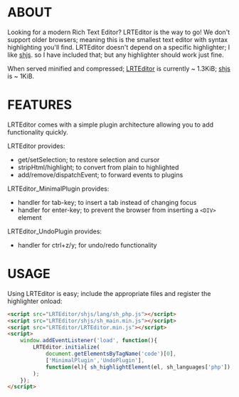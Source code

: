 ABOUT
=====

Looking for a modern Rich Text Editor? LRTEditor is the way to go! We don't support older browsers; meaning this is the smallest text editor with syntax highlighting you'll find.
LRTEditor doesn't depend on a specific highlighter; I like [shjs](https://github.com/SjonHortensius/shjs). so I have included that; but any highlighter should work just fine.

When served minified and compressed; [LRTEditor](https://github.com/SjonHortensius/LRTEditor/blob/master/LRTEditor.min.js) is currently ~ 1.3KiB; [shjs](https://github.com/SjonHortensius/shjs/blob/master/sh_main.min.js) is ~ 1KiB.

FEATURES
========

LRTEditor comes with a simple plugin architecture allowing you to add functionality quickly.

LRTEditor provides:
* get/setSelection; to restore selection and cursor
* stripHtml/highlight; to convert from plain to highlighted
* add/remove/dispatchEvent; to forward events to plugins

LRTEditor_MinimalPlugin provides:
* handler for tab-key; to insert a tab instead of changing focus
* handler for enter-key; to prevent the browser from inserting a `<DIV>` element

LRTEditor_UndoPlugin provides:
* handler for ctrl+z/y; for undo/redo functionality

USAGE
=====

Using LRTEditor is easy; include the appropriate files and register the highlighter onload:

```html
<script src="LRTEditor/shjs/lang/sh_php.js"></script>
<script src="LRTEditor/shjs/sh_main.min.js"></script>
<script src="LRTEditor/LRTEditor.min.js"></script>
<script>
	window.addEventListener('load', function(){
		LRTEditor.initialize(
			document.getElementsByTagName('code')[0],
			['MinimalPlugin','UndoPlugin'],
			function(el){ sh_highlightElement(el, sh_languages['php']); }
		);
	});
</script>
```